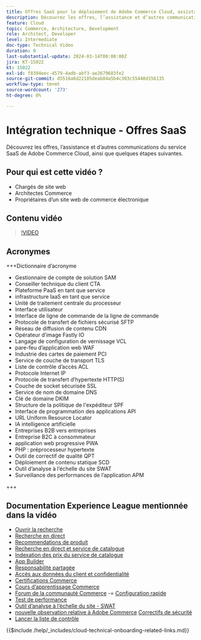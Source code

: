 ```yaml
---
title: Offres SaaS pour le déploiement de Adobe Commerce Cloud, assistance et autres communications, ainsi que quelques étapes suivantes
description: Découvrez les offres, l’assistance et d’autres communications du service SaaS de Adobe Commerce Cloud, ainsi que quelques étapes suivantes.
feature: Cloud
topic: Commerce, Architecture, Development
role: Architect, Developer
level: Intermediate
doc-type: Technical Video
duration: 0
last-substantial-update: 2024-03-14T00:00:00Z
jira: KT-15022
kt: 15022
exl-id: f8394eec-4579-4adb-abf3-ae2679683fe2
source-git-commit: d5516a6d22105deab84a5b4c303c55448d156135
workflow-type: tm+mt
source-wordcount: '273'
ht-degree: 0%

---
```


# Intégration technique - Offres SaaS

Découvrez les offres, l’assistance et d’autres communications du service SaaS de Adobe Commerce Cloud, ainsi que quelques étapes suivantes.

## Pour qui est cette vidéo ?

- Chargés de site web
- Architectes Commerce
- Propriétaires d’un site web de commerce électronique

## Contenu vidéo

>[!VIDEO](https://video.tv.adobe.com/v/3427902?learn=on)

## Acronymes

+++Dictionnaire d’acronyme

- Gestionnaire de compte de solution SAM
- Conseiller technique du client CTA
- Plateforme PaaS en tant que service
- infrastructure IaaS en tant que service
- Unité de traitement centrale du processeur
- Interface utilisateur
- Interface de ligne de commande de la ligne de commande
- Protocole de transfert de fichiers sécurisé SFTP
- Réseau de diffusion de contenu CDN
- Opérateur d’image Fastly IO
- Langage de configuration de vernissage VCL
- pare-feu d’application web WAF
- Industrie des cartes de paiement PCI
- Service de couche de transport TLS
- Liste de contrôle d’accès ACL
- Protocole Internet IP
- Protocole de transfert d’hypertexte HTTP(S)
- Couche de socket sécurisée SSL
- Service de nom de domaine DNS
- Clé de domaine DKIM
- Structure de la politique de l&#39;expéditeur SPF
- Interface de programmation des applications API
- URL Uniform Resource Locator
- IA intelligence artificielle
- Entreprises B2B vers entreprises
- Entreprise B2C à consommateur
- application web progressive PWA
- PHP : préprocesseur hypertexte
- Outil de correctif de qualité QPT
- Déploiement de contenu statique SCD
- Outil d’analyse à l’échelle du site SWAT
- Surveillance des performances de l’application APM

+++

## Documentation Experience League mentionnée dans la vidéo

- [Ouvrir la recherche](https://experienceleague.adobe.com/docs/commerce-cloud-service/user-guide/configure/service/opensearch.html)
- [Recherche en direct](https://experienceleague.adobe.com/docs/commerce-merchant-services/live-search/overview.html)
- [Recommendations de produit](https://experienceleague.adobe.com/docs/commerce-merchant-services/product-recommendations/overview.html)
- [Recherche en direct et service de catalogue](https://experienceleague.adobe.com/docs/events/adobe-developers-live-recordings/2023/nov2023/nov-commerce/commerce-search-and-catalog-service.html)
- [Indexation des prix du service de catalogue](https://experienceleague.adobe.com/docs/commerce-merchant-services/price-indexer/price-indexing.html)
- [App Builder](https://experienceleague.adobe.com/docs/commerce-learn/tutorials/adobe-developer-app-builder/app-builder-technical-overview.html)
- [Responsabilité partagée](https://experienceleague.adobe.com/docs/commerce-operations/security-and-compliance/shared-responsibility.html)
- [Accès aux données du client et confidentialité](https://experienceleague.adobe.com/docs/commerce-knowledge-base/kb/announcements/commerce-announcements/adobe-support-customer-data-access-and-privacy.html)
- [Certifications Commerce](https://experienceleague.adobe.com/docs/certification/program/technical-certifications/ac/ac-overview.html)
- [Cours d’apprentissage Commerce](https://learning.adobe.com/catalog.html?products=Commerce)
- [Forum de la communauté Commerce](https://community.magento.com/)
-= [Configuration rapide](https://experienceleague.adobe.com/docs/commerce-cloud-service/user-guide/cdn/setup-fastly/fastly-configuration.html)
- [Test de performance](https://experienceleague.adobe.com/docs/commerce-operations/deliver-commerce-at-scale/launch.html)
- [Outil d’analyse à l’échelle du site - SWAT](https://experienceleague.adobe.com/docs/commerce-knowledge-base/kb/support-tools/site-wide-analysis-tool/swat-tool-overview.html?)
- [nouvelle observation relative à Adobe Commerce](https://experienceleague.adobe.com/docs/commerce-operations/tools/observation-for-adobe-commerce/intro.html)
  [Correctifs de sécurité](https://experienceleague.adobe.com/docs/commerce-operations/release/notes/security-patches/overview.html)
- [Lancer la liste de contrôle](https://experienceleague.adobe.com/docs/commerce-cloud-service/user-guide/launch/checklist.html)

{{$include /help/_includes/cloud-technical-onboarding-related-links.md}}
